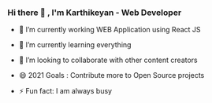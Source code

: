 ### Hi there 👋 , I'm Karthikeyan - Web Developer

- <p>🔭 I’m currently working WEB Application using React JS</p>
- <p>🌱 I’m currently learning everything</p>
- <p>👯 I’m looking to collaborate with other content creators</p>
- <p>😄 2021 Goals : Contribute more to Open Source projects</p>
- <p>⚡ Fun fact: I am always busy</p>
